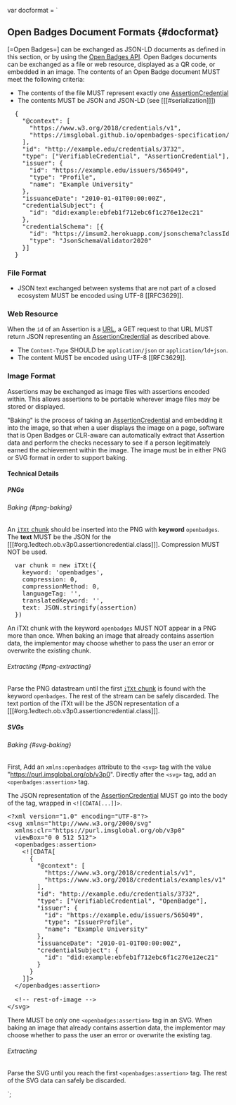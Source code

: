 var docformat = `

## Open Badges Document Formats {#docformat}

[=Open Badges=] can be exchanged as JSON-LD documents as defined in this section, or by using the [Open Badges API](#api). Open Badges documents can be exchanged as a file or web resource, displayed as a QR code, or embedded in an image. The contents of an Open Badge document MUST meet the following criteria:

- The contents of the file MUST represent exactly one [AssertionCredential](#org.1edtech.ob.v3p0.assertioncredential.class)
- The contents MUST be JSON and JSON-LD (see [[[#serialization]]])

<pre class="json example vc" data-schema="org.1edtech.ob.v3p0.assertioncredential.class"
      title="Sample AssertionCredential file contents"
      data-vc-vm="https://example.edu/issuers/565049#key-1">
  {
    "@context": [
      "https://www.w3.org/2018/credentials/v1",
      "https://imsglobal.github.io/openbadges-specification/context.json"
    ],
    "id": "http://example.edu/credentials/3732",
    "type": ["VerifiableCredential", "AssertionCredential"],
    "issuer": {
      "id": "https://example.edu/issuers/565049",
      "type": "Profile",
      "name": "Example University"
    },
    "issuanceDate": "2010-01-01T00:00:00Z",
    "credentialSubject": {
      "id": "did:example:ebfeb1f712ebc6f1c276e12ec21"
    },
    "credentialSchema": [{
      "id": "https://imsum2.herokuapp.com/jsonschema?classId=org.1edtech.ob.v3p0.assertioncredential.class",
      "type": "JsonSchemaValidator2020"
    }]
  }
</pre>

### File Format

- JSON text exchanged between systems that are not part of a closed ecosystem MUST be encoded using UTF-8 [[RFC3629]].

### Web Resource

When the <code>id</code> of an Assertion is a [URL](#url), a GET request to that URL MUST return JSON representing an [AssertionCredential](#org.1edtech.ob.v3p0.assertioncredential.class) as described above.

- The <code>Content-Type</code> SHOULD be <code>application/json</code> or <code>application/ld+json</code>.
- The content MUST be encoded using UTF-8 [[RFC3629]].

### Image Format

Assertions may be exchanged as image files with assertions encoded within. This allows assertions to be portable wherever image files may be stored or displayed.

"Baking" is the process of taking an [AssertionCredential](#org.1edtech.ob.v3p0.assertioncredential.class) and embedding it into the image, so that when a user displays the image on a page, software that is Open Badges or CLR-aware can automatically extract that Assertion data and perform the checks necessary to see if a person legitimately earned the achievement within the image. The image must be in either PNG or SVG format in order to support baking.

#### Technical Details

##### PNGs

###### Baking {#png-baking}

An <a href="http://www.w3.org/TR/PNG/#11iTXt"><code>iTXt</code> chunk</a> should be inserted into the PNG with **keyword** <code>openbadges</code>. The **text** MUST be the JSON for the [[[#org.1edtech.ob.v3p0.assertioncredential.class]]]. Compression MUST NOT be used.

<pre class="js example" title="An example of creating a chunk (assuming an iTXt constructor)">
  var chunk = new iTXt({
    keyword: 'openbadges',
    compression: 0,
    compressionMethod: 0,
    languageTag: '',
    translatedKeyword: '',
    text: JSON.stringify(assertion)
  })
</pre>

An iTXt chunk with the keyword <code>openbadges</code> MUST NOT appear in a PNG more than once. When baking an image that already contains assertion data, the implementor may choose whether to pass the user an error or overwrite the existing chunk.

###### Extracting {#png-extracting}

Parse the PNG datastream until the first <a href="http://www.w3.org/TR/PNG/#11iTXt"><code>iTXt</code> chunk</a> is found with the keyword <code>openbadges</code>. The rest of the stream can be safely discarded. The text portion of the iTXt will be the JSON representation of a [[[#org.1edtech.ob.v3p0.assertioncredential.class]]].

##### SVGs

###### Baking {#svg-baking}

First, Add an <code>xmlns:openbadges</code> attribute to the <code>&lt;svg></code> tag with the value "https://purl.imsglobal.org/ob/v3p0". Directly after the <code>&lt;svg></code> tag, add an <code>&lt;openbadges:assertion></code> tag.

The JSON representation of the [AssertionCredential](#org.1edtech.ob.v3p0.assertioncredential.class) MUST go into the body of the tag, wrapped in <code>&lt;![CDATA[...]]></code>.

<pre class="xml example" title="An example of a well baked SVG">
&lt;?xml version="1.0" encoding="UTF-8"?>
&lt;svg xmlns="http://www.w3.org/2000/svg"
  xmlns:clr="https://purl.imsglobal.org/ob/v3p0"
  viewBox="0 0 512 512">
  &lt;openbadges:assertion>
    &lt;![CDATA[
      {
        "@context": [
          "https://www.w3.org/2018/credentials/v1",
          "https://www.w3.org/2018/credentials/examples/v1"
        ],
        "id": "http://example.edu/credentials/3732",
        "type": ["VerifiableCredential", "OpenBadge"],
        "issuer": {
          "id": "https://example.edu/issuers/565049",
          "type": "IssuerProfile",
          "name": "Example University"
        },
        "issuanceDate": "2010-01-01T00:00:00Z",
        "credentialSubject": {
          "id": "did:example:ebfeb1f712ebc6f1c276e12ec21"
        }
      }
    ]]>
  &lt;/openbadges:assertion>

  &lt;!-- rest-of-image -->
&lt;/svg>
</pre>

There MUST be only one <code>&lt;openbadges:assertion></code> tag in an SVG. When baking an image that already contains assertion data, the implementor may choose whether to pass the user an error or overwrite the existing tag.

###### Extracting

Parse the SVG until you reach the first <code>&lt;openbadges:assertion></code> tag. The rest of the SVG data can safely be discarded.

`;
